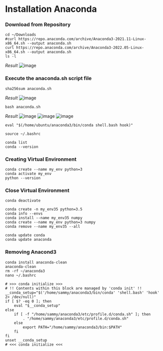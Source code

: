 # Installation Anaconda #



### Download from Repository ###
```
cd ~/Downloads
#curl https://repo.anaconda.com/archive/Anaconda3-2021.11-Linux-x86_64.sh --output anaconda.sh
curl https://repo.anaconda.com/archive/Anaconda3-2022.05-Linux-x86_64.sh --output anaconda.sh
ls -l
```
_Result_
![image](https://user-images.githubusercontent.com/111234771/195766377-b6a1d82f-3fe4-467c-9697-f24dd0b669a7.png)

### Execute the anaconda.sh script file ###
```
sha256sum anaconda.sh
```
_Result_
![image](https://user-images.githubusercontent.com/111234771/195768229-16116cba-cdba-4c17-bbd4-b7fe9b0f64f8.png)

```
bash anaconda.sh
```
_Result_
![image](https://user-images.githubusercontent.com/111234771/195766582-72e9bc45-fde3-4d3c-9451-52ca99d9769b.png)
![image](https://user-images.githubusercontent.com/111234771/195769695-a397a9cc-002b-4e8f-ab3e-8cc9c11d4fbe.png)
![image](https://user-images.githubusercontent.com/111234771/195769945-89b3bf51-eda3-44d9-933f-cfb041050e71.png)

```
eval "$(/home/ubuntu/anaconda3/bin/conda shell.bash hook)"
```
```
source ~/.bashrc
```
```
conda list
conda --version
```

### Creating Virtual Environment ###
```
conda create --name my_env python=3
conda activate my_env
python --version
```

### Close Virtual Environment ###
```
conda deactivate
```

```
conda create -n my_env35 python=3.5
conda info --envs
conda install --name my_env35 numpy
conda create --name my_env python=3 numpy
conda remove --name my_env35 --all

conda update conda
conda update anaconda
```

### Removing Anacond3 ###
```
conda install anaconda-clean
anaconda-clean
rm -rf ~/anaconda3
nano ~/.bashrc

# >>> conda initialize >>>
# !! Contents within this block are managed by 'conda init' !!
__conda_setup="$('/home/sammy/anaconda3/bin/conda' 'shell.bash' 'hook' 2> /dev/null)"
if [ $? -eq 0 ]; then
    eval "$__conda_setup"
else
    if [ -f "/home/sammy/anaconda3/etc/profile.d/conda.sh" ]; then
        . "/home/sammy/anaconda3/etc/profile.d/conda.sh"
    else
        export PATH="/home/sammy/anaconda3/bin:$PATH"
    fi
fi
unset __conda_setup
# <<< conda initialize <<<
```
